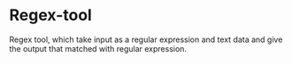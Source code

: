 # Regex-tool
Regex tool, which take input as a regular expression and text data and give the output that matched with regular expression.
